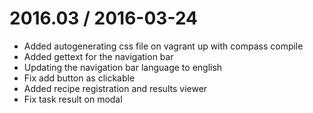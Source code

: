 2016.03 / 2016-03-24
==================

* Added autogenerating css file on vagrant up with compass compile
* Added gettext for the navigation bar
* Updating the navigation bar language to english
* Fix add button as clickable
* Added recipe registration and results viewer
* Fix task result on modal
